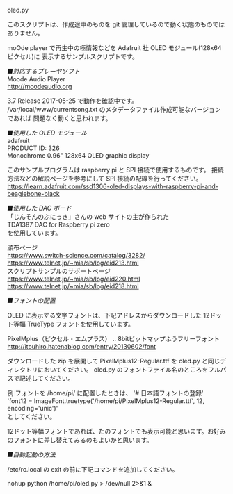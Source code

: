 oled.py

このスクリプトは、作成途中のものを git 管理しているので動く状態のものではありません。

moOde player で再生中の極情報などを Adafruit 社 OLED モジュール(128x64ピクセル)に
表示するサンプルスクリプトです。

*■対応するプレーヤソフト*  
Moode Audio Player  
http://moodeaudio.org  

3.7 Release 2017-05-25 で動作を確認中です。
/var/local/www/currentsong.txt のメタデータファイル作成可能なバージョンであれば
問題なく動くと思われます。

*■使用した OLED モジュール*  
adafruit  
PRODUCT ID: 326  
Monochrome 0.96" 128x64 OLED graphic display  

このサンプルプログラムは raspberry pi と SPI 接続で使用するものです。
接続方法などの解説ページを参考にして SPI 接続の配線を行ってください。   
https://learn.adafruit.com/ssd1306-oled-displays-with-raspberry-pi-and-beaglebone-black

*■使用した DAC ボード*  
「じんそんのぶにっき」さんの web サイトの主が作られた  
TDA1387 DAC for Raspberry pi zero  
を使用しています。  

頒布ページ  
https://www.switch-science.com/catalog/3282/  
https://www.telnet.jp/~mia/sb/log/eid213.html  
スクリプトサンプルのサポートページ  
https://www.telnet.jp/~mia/sb/log/eid220.html  
https://www.telnet.jp/~mia/sb/log/eid218.html  

*■フォントの配置*

OLED に表示する文字フォントは、下記アドレスからダウンロードした
12ドット等幅 TrueType フォントを使用しています。


PixelMplus（ピクセル・エムプラス） ‥ 8bitビットマップふうフリーフォント
http://itouhiro.hatenablog.com/entry/20130602/font


ダウンロードした zip を展開して PixelMplus12-Regular.ttf を oled.py と同じディレクトリにおいてください。
oled.py のフォントファイル名のところをフルパスで記述してください。

例 フォントを /home/pi/ に配置したときは、
'# 日本語フォントの登録'  
'font12 = ImageFont.truetype('/home/pi/PixelMplus12-Regular.ttf', 12, encoding='unic')'  
としてください。


12ドット等幅フォントであれば、たのフォントでも表示可能と思います。お好みのフォントに差し替えてみるのもよいかと思います。

*■自動起動の方法*  

/etc/rc.local の exit の前に下記コマンドを追加してください。  

nohup python /home/pi/oled.py > /dev/null 2>&1 &  


